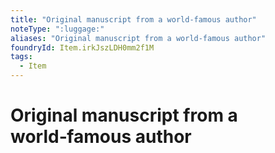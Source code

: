 ```yaml
---
title: "Original manuscript from a world‑famous author"
noteType: ":luggage:"
aliases: "Original manuscript from a world‑famous author"
foundryId: Item.irkJszLDH0mm2f1M
tags:
  - Item
---
```


# Original manuscript from a world‑famous author
